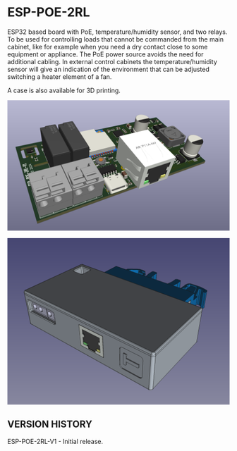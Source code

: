 # ESP-POE-2RL
ESP32 based board with PoE, temperature/humidity sensor, and two relays. To be used for controlling loads that cannot be commanded from the main cabinet, like for example when you need a dry contact close to some equipment or appliance. The PoE power source avoids the need for additional cabling. In external control cabinets the temperature/humidity sensor will give an indication of the environment that can be adjusted switching a heater element of a fan.

A case is also available for 3D printing.

![alt text](https://github.com/thermseekr/esp-poe-2rl/blob/main/V1/esp-poe-2rl-V1.2.0.png "ESP-POE-2RL")

![alt text](https://github.com/thermseekr/esp-poe-2rl/blob/main/V1/case-front.png "CASE")

## VERSION HISTORY

ESP-POE-2RL-V1 - Initial release.

